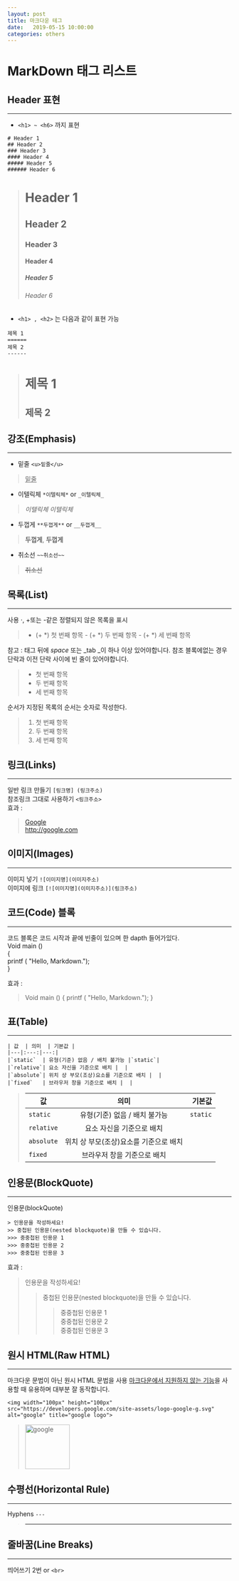 ```yaml
---
layout: post
title: 마크다운 테그
date:   2019-05-15 10:00:00
categories: others
---
```


# MarkDown 태그 리스트
## Header 표현
---
* `<h1> ~ <h6>` 까지 표현

`# Header 1`  
`## Header 2`  
`### Header 3`  
`#### Header 4`  
`##### Header 5`  
`###### Header 6`  

> # Header 1
> ## Header 2
> ### Header 3
> #### Header 4
> ##### Header 5
> ###### Header 6

* `<h1> , <h2>` 는 다음과 같이 표현 가능

`제목 1`  
`======`  
`제목 2`  
`------`  

>제목 1
>======
>
>제목 2
>------

## 강조(Emphasis)
---
- 밑줄 `<u>밑줄</u>`  
> <u>밑줄</u>    
- 이텔릭체	`*이텔릭체*` or `_이텔릭체_`  
> *이텔릭체* _이텔릭체_    
- 두껍게 `**두껍게**` or `__두껍게__`  
> **두껍게**, __두껍게__    
- 취소선	`~~취소선~~`   
> ~~취소선~~

## 목록(List)
---

사용 ·, +또는 -같은 정렬되지 않은 목록을 표시
> - (+ *) 첫 번째 항목 - (+ *) 두 번째 항목 - (+ *) 세 번째 항목  

참고 : 태그 뒤에 _space_ 또는 _tab _이 하나 이상 있어야합니다. 참조 블록에없는 경우 단락과 이전 단락 사이에 빈 줄이 있어야합니다.
  
> * 첫 번째 항목
> * 두 번째 항목
> * 세 번째 항목

순서가 지정된 목록의 순서는 숫자로 작성한다.  
> 1. 첫 번째 항목 
> 2. 두 번째 항목 
> 3. 세 번째 항목

  
## 링크(Links)
---
일반 링크 만들기	`[링크명] (링크주소)`  
참조링크 그대로 사용하기	`<링크주소>`  
효과 :
> [Google](http://google.com)  
> <http://google.com>  

## 이미지(Images)
---
이미지 넣기	`![이미지명](이미지주소)`  
이미지에 링크	`[![이미지명](이미지주소)](링크주소)`

## 코드(Code) 블록	
---
코드 블록은 코드 시작과 끝에 빈줄이 있으며 한 dapth 들어가있다.  
Void main ()   
{  
	printf ( "Hello, Markdown.");   
}  

효과 :
>	Void main () 
>	{ 
>		printf ( "Hello, Markdown."); 
>	}


## 표(Table)
---

	| 값  | 의미  | 기본값 |
	|---|:---:|---:|
	|`static`  | 유형(기준) 없음 / 배치 불가능 |`static`|
	|`relative`| 요소 자신을 기준으로 배치 |  |
	|`absolute`| 위치 상 부모(조상)요소를 기준으로 배치 |  |
	|`fixed`   | 브라우저 창을 기준으로 배치 |  |


> | 값  | 의미  | 기본값 |
> |---|:---:|---:|
> |`static`  | 유형(기준) 없음 / 배치 불가능 |`static`|
> |`relative`| 요소 자신을 기준으로 배치 |  |
> |`absolute`| 위치 상 부모(조상)요소를 기준으로 배치 |  |
> |`fixed`   | 브라우저 창을 기준으로 배치 |  |

## 인용문(BlockQuote)
---
인용문(blockQuote)  

~~~
> 인용문을 작성하세요!
>> 중첩된 인용문(nested blockquote)을 만들 수 있습니다.
>>> 중중첩된 인용문 1
>>> 중중첩된 인용문 2
>>> 중중첩된 인용문 3
~~~

효과 :
> 인용문을 작성하세요!  
>> 중첩된 인용문(nested blockquote)을 만들 수 있습니다.  
>>> 중중첩된 인용문 1  
>>> 중중첩된 인용문 2  
>>> 중중첩된 인용문 3  

## 원시 HTML(Raw HTML)	
---
마크다운 문법이 아닌 원시 HTML 문법을 사용
<u>마크다운에서 지원하지 않는 기능</u>을 사용할 때 유용하며 대부분 잘 동작합니다.
~~~
<img width="100px" height="100px" src="https://developers.google.com/site-assets/logo-google-g.svg" alt="google" title="google logo">
~~~
> <img width="100px" height="100px" src="https://developers.google.com/site-assets/logo-google-g.svg" alt="google" title="google logo">

## 수평선(Horizontal Rule)
---
Hyphens	`---`  
> ---

## 줄바꿈(Line Breaks)
---
띄어쓰기 2번 or `<br>`